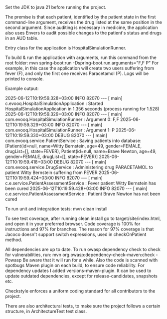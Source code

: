 Set the JDK to java 21 before running the project.

The premise is that each patient, identified by the patient state in the first command-line argument, receives the drug listed at the same position in the second argument.
Since auditing is necessary in medicine, the application also uses Envers to audit possible changes to the patient's status and drugs in an AUD table.

Entry class for the application is HospitalSimulationRunner.

To build & run the application with arguments, run this command from the root folder:
mvn spring-boot:run -Dspring-boot.run.arguments="F,F P"
For example, in this case the application will create two users suffering from fever (F), and only the first one receives Paracetamol (P).
Logs will be printed to console.

Example output:

2025-06-12T10:19:59.328+03:00  INFO 82070 --- [           main] c.evooq.HospitalSimulationApplication    : Started HospitalSimulationApplication in 1.356 seconds (process running for 1.528)
2025-06-12T10:19:59.329+03:00  INFO 82070 --- [           main] com.evooq.HospitalSimulationRunner       : Argument 0: F,F
2025-06-12T10:19:59.329+03:00  INFO 82070 --- [           main] com.evooq.HospitalSimulationRunner       : Argument 1: P
2025-06-12T10:19:59.330+03:00 DEBUG 82070 --- [           main] com.evooq.service.PatientService         : Saving patients into database: [Patient(id=null, name=Witty Bernstein, age=49, gender=FEMALE, drugList=[], state=FEVER), Patient(id=null, name=Brave Newton, age=49, gender=FEMALE, drugList=[], state=FEVER)]
2025-06-12T10:19:59.418+03:00 DEBUG 82070 --- [           main] com.evooq.service.DrugService            : Administering drug PARACETAMOL to patient Witty Bernstein suffering from FEVER
2025-06-12T10:19:59.424+03:00  INFO 82070 --- [           main] c.e.service.PatientAssessmentService     : Fever patient Witty Bernstein has been cured
2025-06-12T10:19:59.428+03:00  INFO 82070 --- [           main] c.e.service.PatientAssessmentService     : Patient Brave Newton has not been cured

To run unit and integration tests:
mvn clean install

To see test coverage, after running clean install go to target/site/index.html, and open it in your preferred browser.
Code coverage is 100% for instructions and 97% for branches. 
The reason for 97% coverage is that Jacoco doesn't support switch expressions, used in checkOnPatient method.

All dependencies are up to date.
To run owasp dependency check to check for vulnerabilities, run:
mvn org.owasp:dependency-check-maven:check -Powasp
Be aware that it will run for a while.
Also the code is scanned with spotbugs Maven plugin on each build, to ensure code reliability.
For dependency updates I added versions-maven-plugin. It can be used to update outdated dependencies, except for release-candidates, snapshots etc.

Checkstyle enforces a uniform coding standard for all contributors to the project.

There are also architectural tests, to make sure the project follows a certain structure, in ArchitectureTest test class.
